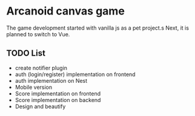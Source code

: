 # Arcanoid canvas game

The game development started with vanilla js as a pet project.s
Next, it is planned to switch to Vue.


## TODO List
 - create notifier plugin
 - auth (login/register) implementation on frontend
 - auth implementation on Nest
 - Mobile version
 - Score implementation on frontend
 - Score implementation on backend
 - Design and beautify
